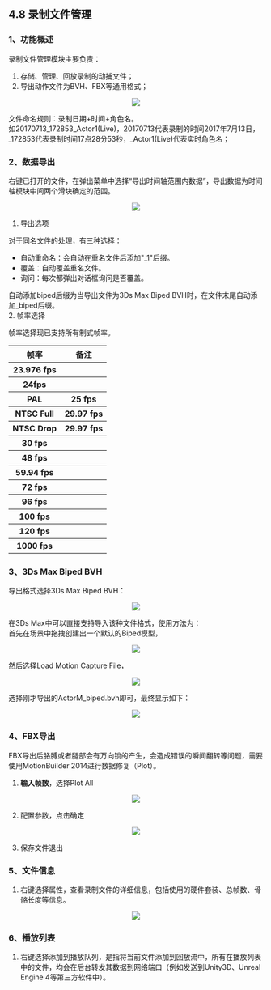## 4.8 录制文件管理

### 1、功能概述
录制文件管理模块主要负责：
1. 存储、管理、回放录制的动捕文件；
2. 导出动作文件为BVH、FBX等通用格式；

<div align=center>
<img src="https://raw.githubusercontent.com/FOHEART/MotionVenusHelp/v1.3.4/software/filemgr.png"/>
</div>

文件命名规则：录制日期+时间+角色名。<br>
如20170713_172853_Actor1(Live)，20170713代表录制的时间2017年7月13日，_172853代表录制时间17点28分53秒，_Actor1(Live)代表实时角色名；<br>
### 2、数据导出
右键已打开的文件，在弹出菜单中选择“导出时间轴范围内数据”，导出数据为时间轴模块中间两个滑块确定的范围。

<div align=center>
<img src="https://raw.githubusercontent.com/FOHEART/MotionVenusHelp/v1.3.4/software/fileexport.png"/>
</div>

1. 导出选项

对于同名文件的处理，有三种选择：
- 自动重命名：会自动在重名文件后添加"_1"后缀。
- 覆盖：自动覆盖重名文件。
- 询问：每次都弹出对话框询问是否覆盖。

自动添加biped后缀为当导出文件为3Ds Max Biped BVH时，在文件末尾自动添加_biped后缀。<br>
2. 帧率选择

帧率选择现已支持所有制式帧率。

<div align=center>
<table>
    <tr><th>帧率</th><th>备注</th></tr>
    <tr><th>23.976 fps</th><th></th></tr>
    <tr><th>24fps</th><th></th></tr>
    <tr><th>PAL</th><th>25 fps</th></tr>
    <tr><th>NTSC Full</th><th>29.97 fps</th></tr>
    <tr><th>NTSC Drop</th><th>29.97 fps</th></tr>
    <tr><th>30 fps</th><th></th></tr>
    <tr><th>48 fps</th><th></th></tr>
    <tr><th>59.94 fps</th><th></th></tr>
    <tr><th>72 fps</th><th></th></tr>
    <tr><th>96 fps</th><th></th></tr>
    <tr><th>100 fps</th><th></th></tr>
    <tr><th>120 fps</th><th></th></tr>
    <tr><th>1000 fps</th><th></th></tr>
</table>
</div>

### 3、3Ds Max Biped BVH
导出格式选择3Ds Max Biped BVH：

<div align=center>
<img src="https://raw.githubusercontent.com/FOHEART/MotionVenusHelp/v1.3.4/software/bipedbvhexport.png"/>
</div>

在3Ds Max中可以直接支持导入该种文件格式，使用方法为：<br>
首先在场景中拖拽创建出一个默认的Biped模型，

<div align=center>
<img src="https://raw.githubusercontent.com/FOHEART/MotionVenusHelp/v1.3.4/software/bipedbvhcreate.png"/>
</div>

然后选择Load Motion Capture File，

<div align=center>
<img src="https://raw.githubusercontent.com/FOHEART/MotionVenusHelp/v1.3.4/software/bipedbvhload.png"/>
</div>

选择刚才导出的ActorM_biped.bvh即可，最终显示如下：

<div align=center>
<img src="https://raw.githubusercontent.com/FOHEART/MotionVenusHelp/v1.3.4/software/bipedbvhimport.png"/>
</div>

### 4、FBX导出
FBX导出后胳膊或者腿部会有万向锁的产生，会造成错误的瞬间翻转等问题，需要使用MotionBuilder 2014进行数据修复（Plot）。

1. **输入帧数**，选择Plot All

<div align=center>
<img src="https://raw.githubusercontent.com/FOHEART/MotionVenusHelp/v1.3.4/software/fbxplot.png"/>
</div>

2. 配置参数，点击确定

<div align=center>
<img src="https://raw.githubusercontent.com/FOHEART/MotionVenusHelp/v1.3.4/software/fbxplotprop.png"/>
</div>

3. 保存文件退出

### 5、文件信息
1. 右键选择属性，查看录制文件的详细信息，包括使用的硬件套装、总帧数、骨骼长度等信息。

<div align=center>
<img src="https://raw.githubusercontent.com/FOHEART/MotionVenusHelp/v1.3.4/software/filemgrprop.png"/>
</div>

### 6、播放列表
1. 右键选择添加到播放队列，是指将当前文件添加到回放流中，所有在播放列表中的文件，均会在后台转发其数据到网络端口（例如发送到Unity3D、Unreal Engine 4等第三方软件中）。